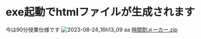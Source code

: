 # exe起動でhtmlファイルが生成されます
今は90分授業仕様です
![2023-08-24_16h13_09](https://github.com/riku-0401/zikanwari/assets/131428274/0d2fb860-914b-46ef-bb34-91a3ad7a9d46)
aa [時間割メーカー.zip](https://github.com/riku-0401/zikanwari/files/12426538/default.zip)
